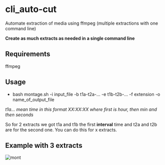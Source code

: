 # cli_auto-cut
Automate extraction of media using ffmpeg (multiple extractions with one command line)

**Create as much extracts as needed in a single command line**

## Requirements

ffmpeg

## Usage

- bash montage.sh -i input_file -b t1a-t2a-... -e t1b-t2b-... -f extension -o name_of_output_file

*t1a... mean time in this format XX:XX:XX where first is hour, then min and then seconds*

So for 2 extracts we got t1a and t1b the first **interval** time and t2a and t2b are for the second one. You can do this for x extracts.

## Example with 3 extracts

![mont](https://github.com/iro0087/cli_auto-cut/assets/114911243/312f40f9-1ebf-46bb-a8a9-162dc4a7616b)



